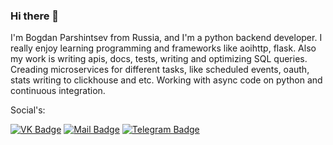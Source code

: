 ### Hi there 👋

I'm Bogdan Parshintsev from Russia, and I'm a python backend developer. I really enjoy learning programming and frameworks like aoihttp, flask. Also my work is writing apis, docs, tests, writing and optimizing SQL queries. Creading microservices for different tasks, like scheduled events, oauth, stats writing to clickhouse and etc. Working with async code on python and continuous integration.

Social's:

[![VK Badge](https://img.shields.io/badge/%D0%91%D0%BE%D0%B3%D0%B4%D0%B0%D0%BD%20%D0%9F%D0%B0%D1%80%D1%88%D0%B8%D0%BD%D1%86%D0%B5%D0%B2-4680C2?logo=vk&logoColor=ffffff)](https://vk.com/bparshintsev)
[![Mail Badge](https://img.shields.io/badge/bparshintsev@bk.ru-ea4335?&logo=gmail&logoColor=ffffff)](mailto:bparshintsev@bk.ru)
[![Telegram Badge](https://img.shields.io/badge/Bogdan%20Parshintsev-41454a?&logo=telegram&logoColor=ffffff)](https://t.me/bparshintsev)
